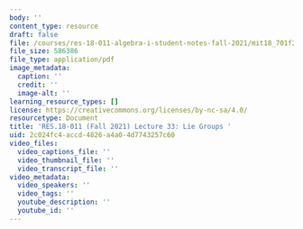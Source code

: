 ```yaml
---
body: ''
content_type: resource
draft: false
file: /courses/res-18-011-algebra-i-student-notes-fall-2021/mit18_701f21_lec33.pdf
file_size: 586386
file_type: application/pdf
image_metadata:
  caption: ''
  credit: ''
  image-alt: ''
learning_resource_types: []
license: https://creativecommons.org/licenses/by-nc-sa/4.0/
resourcetype: Document
title: 'RES.18-011 (Fall 2021) Lecture 33: Lie Groups '
uid: 2c024fc4-accd-4826-a4a0-4d7743257c60
video_files:
  video_captions_file: ''
  video_thumbnail_file: ''
  video_transcript_file: ''
video_metadata:
  video_speakers: ''
  video_tags: ''
  youtube_description: ''
  youtube_id: ''
---
```

